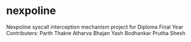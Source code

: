 # nexpoline
Nexpoline syscall interception mechanism project for Diploma Final Year 
Contributers:
Parth Thakre
Atharva Bhajan
Yash Bodhankar 
Prutha Shesh

